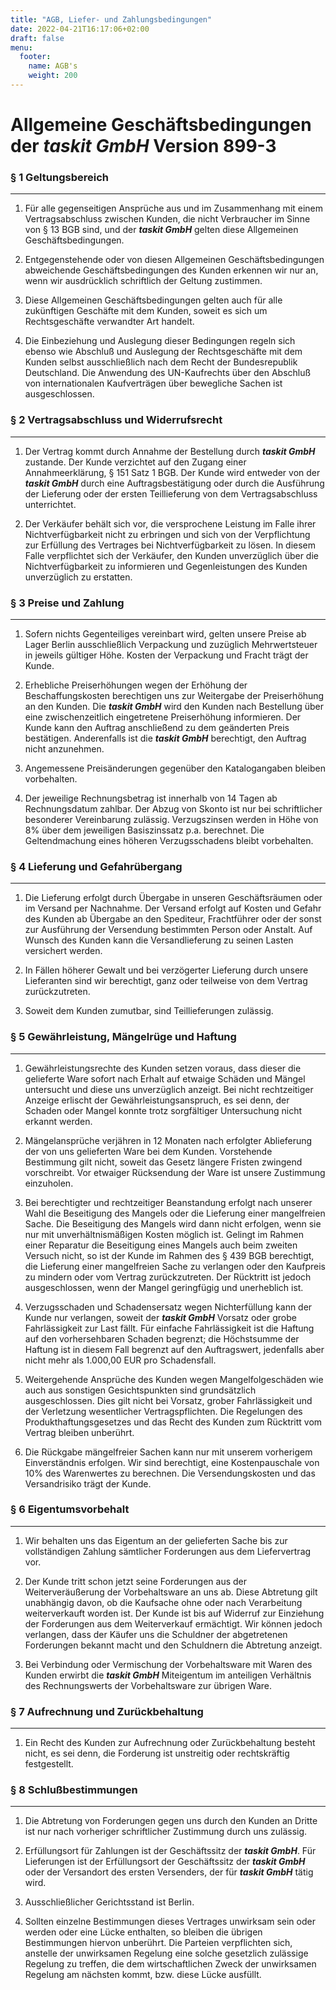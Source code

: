 ```yaml
---
title: "AGB, Liefer- und Zahlungsbedingungen"
date: 2022-04-21T16:17:06+02:00
draft: false
menu: 
  footer:
    name: AGB's
    weight: 200
---
```



Allgemeine Geschäftsbedingungen der __*taskit GmbH*__ Version 899-3
===
### § 1 Geltungsbereich
-----------------------

1) Für alle gegenseitigen Ansprüche aus und im Zusammenhang mit einem Vertragsabschluss zwischen Kunden, die nicht Verbraucher im Sinne von § 13 BGB sind, und der __*taskit GmbH*__ gelten diese Allgemeinen Geschäftsbedingungen.

2) Entgegenstehende oder von diesen Allgemeinen Geschäftsbedingungen abweichende Geschäftsbedingungen des Kunden erkennen wir nur an, wenn wir ausdrücklich schriftlich der Geltung zustimmen.

3) Diese Allgemeinen Geschäftsbedingungen gelten auch für alle zukünftigen Geschäfte mit dem Kunden, soweit es sich um Rechtsgeschäfte verwandter Art handelt.

4) Die Einbeziehung und Auslegung dieser Bedingungen regeln sich ebenso wie Abschluß und Auslegung der Rechtsgeschäfte mit dem Kunden selbst ausschließlich nach dem Recht der Bundesrepublik Deutschland. Die Anwendung des UN-Kaufrechts über den Abschluß von internationalen Kaufverträgen über bewegliche Sachen ist ausgeschlossen.
### § 2 Vertragsabschluss und Widerrufsrecht
--------------------------------------------

1) Der Vertrag kommt durch Annahme der Bestellung durch __*taskit GmbH*__ zustande. Der Kunde verzichtet auf den Zugang einer Annahmeerklärung, § 151 Satz 1 BGB. Der Kunde wird entweder von der __*taskit GmbH*__ durch eine Auftragsbestätigung oder durch die Ausführung der Lieferung oder der ersten Teillieferung von dem Vertragsabschluss unterrichtet.

2) Der Verkäufer behält sich vor, die versprochene Leistung im Falle ihrer Nichtverfügbarkeit nicht zu erbringen und sich von der Verpflichtung zur Erfüllung des Vertrages bei Nichtverfügbarkeit zu lösen. In diesem Falle verpflichtet sich der Verkäufer, den Kunden unverzüglich über die Nichtverfügbarkeit zu informieren und Gegenleistungen des Kunden unverzüglich zu erstatten.
### § 3 Preise und Zahlung
--------------------------

1) Sofern nichts Gegenteiliges vereinbart wird, gelten unsere Preise ab Lager Berlin ausschließlich Verpackung und zuzüglich Mehrwertsteuer in jeweils gültiger Höhe. Kosten der Verpackung und Fracht trägt der Kunde.

2) Erhebliche Preiserhöhungen wegen der Erhöhung der Beschaffungskosten berechtigen uns zur Weitergabe der Preiserhöhung an den Kunden. Die __*taskit GmbH*__ wird den Kunden nach Bestellung über eine zwischenzeitlich eingetretene Preiserhöhung informieren. Der Kunde kann den Auftrag anschließend zu dem geänderten Preis bestätigen. Anderenfalls ist die __*taskit GmbH*__ berechtigt, den Auftrag nicht anzunehmen.

3) Angemessene Preisänderungen gegenüber den Katalogangaben bleiben vorbehalten.

4) Der jeweilige Rechnungsbetrag ist innerhalb von 14 Tagen ab Rechnungsdatum zahlbar. Der Abzug von Skonto ist nur bei schriftlicher besonderer Vereinbarung zulässig. Verzugszinsen werden in Höhe von 8% über dem jeweiligen Basiszinssatz p.a. berechnet. Die Geltendmachung eines höheren Verzugsschadens bleibt vorbehalten.
### § 4 Lieferung und Gefahrübergang
------------------------------------

1) Die Lieferung erfolgt durch Übergabe in unseren Geschäftsräumen oder im Versand per Nachnahme. Der Versand erfolgt auf Kosten und Gefahr des Kunden ab Übergabe an den Spediteur, Frachtführer oder der sonst zur Ausführung der Versendung bestimmten Person oder Anstalt. Auf Wunsch des Kunden kann die Versandlieferung zu seinen Lasten versichert werden.

2) In Fällen höherer Gewalt und bei verzögerter Lieferung durch unsere Lieferanten sind wir berechtigt, ganz oder teilweise von dem Vertrag zurückzutreten.

3) Soweit dem Kunden zumutbar, sind Teillieferungen zulässig.

### § 5 Gewährleistung, Mängelrüge und Haftung
----------------------------------------------

1) Gewährleistungsrechte des Kunden setzen voraus, dass dieser die gelieferte Ware sofort nach Erhalt auf etwaige Schäden und Mängel untersucht und diese uns unverzüglich anzeigt. Bei nicht rechtzeitiger Anzeige erlischt der Gewährleistungsanspruch, es sei denn, der Schaden oder Mangel konnte trotz sorgfältiger Untersuchung nicht erkannt werden.

2) Mängelansprüche verjähren in 12 Monaten nach erfolgter Ablieferung der von uns gelieferten Ware bei dem Kunden. Vorstehende Bestimmung gilt nicht, soweit das Gesetz längere Fristen zwingend vorschreibt. Vor etwaiger Rücksendung der Ware ist unsere Zustimmung einzuholen.

3) Bei berechtigter und rechtzeitiger Beanstandung erfolgt nach unserer Wahl die Beseitigung des Mangels oder die Lieferung einer mangelfreien Sache. Die Beseitigung des Mangels wird dann nicht erfolgen, wenn sie nur mit unverhältnismäßigen Kosten möglich ist. Gelingt im Rahmen einer Reparatur die Beseitigung eines Mangels auch beim zweiten Versuch nicht, so ist der Kunde im Rahmen des § 439 BGB berechtigt, die Lieferung einer mangelfreien Sache zu verlangen oder den Kaufpreis zu mindern oder vom Vertrag zurückzutreten. Der Rücktritt ist jedoch ausgeschlossen, wenn der Mangel geringfügig und unerheblich ist.

4) Verzugsschaden und Schadensersatz wegen Nichterfüllung kann der Kunde nur verlangen, soweit der __*taskit GmbH*__ Vorsatz oder grobe Fahrlässigkeit zur Last fällt. Für einfache Fahrlässigkeit ist die Haftung auf den vorhersehbaren Schaden begrenzt; die Höchstsumme der Haftung ist in diesem Fall begrenzt auf den Auftragswert, jedenfalls aber nicht mehr als 1.000,00 EUR pro Schadensfall.

5) Weitergehende Ansprüche des Kunden wegen Mangelfolgeschäden wie auch aus sonstigen Gesichtspunkten sind grundsätzlich ausgeschlossen. Dies gilt nicht bei Vorsatz, grober Fahrlässigkeit und der Verletzung wesentlicher Vertragspflichten. Die Regelungen des Produkthaftungsgesetzes und das Recht des Kunden zum Rücktritt vom Vertrag bleiben unberührt.

6) Die Rückgabe mängelfreier Sachen kann nur mit unserem vorherigem Einverständnis erfolgen. Wir sind berechtigt, eine Kostenpauschale von 10% des Warenwertes zu berechnen. Die Versendungskosten und das Versandrisiko trägt der Kunde.
### § 6 Eigentumsvorbehalt
--------------------------

1) Wir behalten uns das Eigentum an der gelieferten Sache bis zur vollständigen Zahlung sämtlicher Forderungen aus dem Liefervertrag vor.

2) Der Kunde tritt schon jetzt seine Forderungen aus der Weiterveräußerung der Vorbehaltsware an uns ab. Diese Abtretung gilt unabhängig davon, ob die Kaufsache ohne oder nach Verarbeitung weiterverkauft worden ist. Der Kunde ist bis auf Widerruf zur Einziehung der Forderungen aus dem Weiterverkauf ermächtigt. Wir können jedoch verlangen, dass der Käufer uns die Schuldner der abgetretenen Forderungen bekannt macht und den Schuldnern die Abtretung anzeigt.

3) Bei Verbindung oder Vermischung der Vorbehaltsware mit Waren des Kunden erwirbt die __*taskit GmbH*__ Miteigentum im anteiligen Verhältnis des Rechnungswerts der Vorbehaltsware zur übrigen Ware.

### § 7 Aufrechnung und Zurückbehaltung
---------------------------------------

1) Ein Recht des Kunden zur Aufrechnung oder Zurückbehaltung besteht nicht, es sei denn, die Forderung ist unstreitig oder rechtskräftig festgestellt.
### § 8 Schlußbestimmungen
--------------------------

1) Die Abtretung von Forderungen gegen uns durch den Kunden an Dritte ist nur nach vorheriger schriftlicher Zustimmung durch uns zulässig.

2) Erfüllungsort für Zahlungen ist der Geschäftssitz der __*taskit GmbH*__. Für Lieferungen ist der Erfüllungsort der Geschäftssitz der __*taskit GmbH*__ oder der Versandort des ersten Versenders, der für __*taskit GmbH*__ tätig wird.

3) Ausschließlicher Gerichtsstand ist Berlin.

4) Sollten einzelne Bestimmungen dieses Vertrages unwirksam sein oder werden oder eine Lücke enthalten, so bleiben die übrigen Bestimmungen hiervon unberührt. Die Parteien verpflichten sich, anstelle der unwirksamen Regelung eine solche gesetzlich zulässige Regelung zu treffen, die dem wirtschaftlichen Zweck der unwirksamen Regelung am nächsten kommt, bzw. diese Lücke ausfüllt.

    